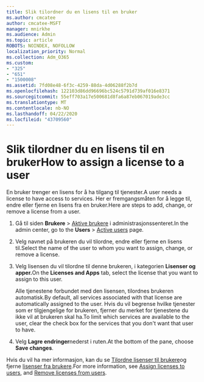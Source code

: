```yaml
---
title: Slik tilordner du en lisens til en bruker
ms.author: cmcatee
author: cmcatee-MSFT
manager: mnirkhe
ms.audience: Admin
ms.topic: article
ROBOTS: NOINDEX, NOFOLLOW
localization_priority: Normal
ms.collection: Adm_O365
ms.custom:
- "325"
- "651"
- "1500008"
ms.assetid: 7fd08e48-6f3c-4259-88da-4d06288f2b7d
ms.openlocfilehash: 122103d86dd96696bc524c5791d739af016e8371
ms.sourcegitcommit: 55eff703a17e500681d8fa6a87eb067019ade3cc
ms.translationtype: MT
ms.contentlocale: nb-NO
ms.lasthandoff: 04/22/2020
ms.locfileid: "43709560"
---
```

# <a name="how-to-assign-a-license-to-a-user"></a><span data-ttu-id="23bdd-102">Slik tilordner du en lisens til en bruker</span><span class="sxs-lookup"><span data-stu-id="23bdd-102">How to assign a license to a user</span></span>

<span data-ttu-id="23bdd-103">En bruker trenger en lisens for å ha tilgang til tjenester.</span><span class="sxs-lookup"><span data-stu-id="23bdd-103">A user needs a license to have access to services.</span></span> <span data-ttu-id="23bdd-104">Her er fremgangsmåten for å legge til, endre eller fjerne en lisens fra en bruker.</span><span class="sxs-lookup"><span data-stu-id="23bdd-104">Here are steps to add, change, or remove a license from a user.</span></span>
  
1. <span data-ttu-id="23bdd-105">Gå til siden **Brukere** \> [Aktive brukere](https://go.microsoft.com/fwlink/p/?linkid=834822) i administrasjonssenteret.</span><span class="sxs-lookup"><span data-stu-id="23bdd-105">In the admin center, go to the **Users** \> [Active users](https://go.microsoft.com/fwlink/p/?linkid=834822) page.</span></span>

2. <span data-ttu-id="23bdd-106">Velg navnet på brukeren du vil tilordne, endre eller fjerne en lisens til.</span><span class="sxs-lookup"><span data-stu-id="23bdd-106">Select the name of the user to whom you want to assign, change, or remove a license.</span></span>

3. <span data-ttu-id="23bdd-107">Velg lisensen du vil tilordne til denne brukeren, i kategorien **Lisenser og apper.**</span><span class="sxs-lookup"><span data-stu-id="23bdd-107">On the **Licenses and Apps** tab, select the license that you want to assign to this user.</span></span>

    <span data-ttu-id="23bdd-108">Alle tjenestene forbundet med den lisensen, tilordnes brukeren automatisk.</span><span class="sxs-lookup"><span data-stu-id="23bdd-108">By default, all services associated with that license are automatically assigned to the user.</span></span> <span data-ttu-id="23bdd-109">Hvis du vil begrense hvilke tjenester som er tilgjengelige for brukeren, fjerner du merket for tjenestene du ikke vil at brukeren skal ha.</span><span class="sxs-lookup"><span data-stu-id="23bdd-109">To limit which services are available to the user, clear the check box for the services that you don't want that user to have.</span></span>

4. <span data-ttu-id="23bdd-110">Velg **Lagre endringer**nederst i ruten.</span><span class="sxs-lookup"><span data-stu-id="23bdd-110">At the bottom of the pane, choose **Save changes**.</span></span>

<span data-ttu-id="23bdd-111">Hvis du vil ha mer informasjon, kan du se [Tilordne lisenser til brukere](https://docs.microsoft.com/office365/admin/subscriptions-and-billing/assign-licenses-to-users)og fjerne [lisenser fra brukere](https://docs.microsoft.com/office365/admin/subscriptions-and-billing/remove-licenses-from-users).</span><span class="sxs-lookup"><span data-stu-id="23bdd-111">For more information, see [Assign licenses to users](https://docs.microsoft.com/office365/admin/subscriptions-and-billing/assign-licenses-to-users), and [Remove licenses from users](https://docs.microsoft.com/office365/admin/subscriptions-and-billing/remove-licenses-from-users).</span></span>